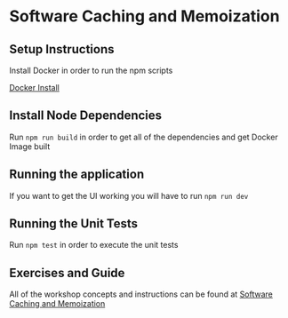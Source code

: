 # Software Caching and Memoization

## Setup Instructions

Install Docker in order to run the npm scripts

[Docker Install](https://docs.docker.com/engine/installation/)

## Install Node Dependencies

Run `npm run build` in order to get all of the dependencies and get Docker Image built

## Running the application

If you want to get the UI working you will have to run `npm run dev`

## Running the Unit Tests

Run `npm test` in order to execute the unit tests

## Exercises and Guide

All of the workshop concepts and instructions can be found at [Software Caching and Memoization](https://jbelmont.github.io/caching-and-memoization/)
